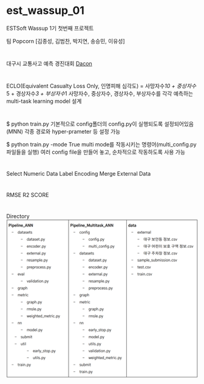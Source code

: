 # est_wassup_01
ESTSoft Wassup 1기 첫번째 프로젝트

팀 Popcorn [김종성, 김범찬, 박지연, 송승민, 이유성]

# <Data Source>
대구시 교통사고 예측 경진대회 [Dacon](https://dacon.io/competitions/official/236193/data)

# <Target>
ECLO(Equivalent Casualty Loss Only, 인명피해 심각도)
= 사망자수*10 + 중상자수*5 + 경상자수*3 + 부상자수*1
사망자수, 중상자수, 경상자수, 부상자수를 각각 예측하는 multi-task learning model 설계

# <Terminal>
$ python train.py
기본적으로 config폴더의 config.py이 실행되도록 설정되어있음(MNN)
각종 경로와 hyper-prameter 등 설정 가능

$ python train.py -mode True
multi mode를 작동시키는 명령어(multi_config.py 파일들을 실행)
여러 config file을 만들어 놓고, 순차적으로 작동하도록 사용 가능
 
# <Preprocess Summary>
Select Numeric Data
Label Encoding
Merge External Data

# <Metics>
RMSE
R2 SCORE

# <Pipelines>
Directory
![Alt text](directory_img.png)